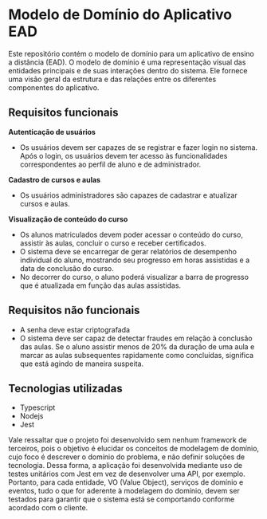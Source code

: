 # Modelo de Domínio do Aplicativo EAD

Este repositório contém o modelo de domínio para um aplicativo de ensino a distância (EAD). O modelo de domínio é uma representação visual das entidades principais e de suas interações dentro do sistema. Ele fornece uma visão geral da estrutura e das relações entre os diferentes componentes do aplicativo.

## Requisitos funcionais

**Autenticação de usuários**

* Os usuários devem ser capazes de se registrar e fazer login no sistema. Após o login, os usuários devem ter acesso às funcionalidades correspondentes ao perfil de aluno e de administrador. 

**Cadastro de cursos e aulas**

* Os usuários administradores são capazes de cadastrar e atualizar cursos e aulas.

**Visualização de conteúdo do curso**

* Os alunos matriculados devem poder acessar o conteúdo do curso, assistir às aulas, concluir o curso e receber certificados. 
* O sistema deve se encarregar de gerar relatórios de desempenho individual do aluno, mostrando seu progresso em horas assistidas e a data de conclusão do curso.
* No decorrer do curso, o aluno poderá visualizar a barra de progresso que é atualizada em função das aulas assistidas. 

## Requisitos não funcionais

* A senha deve estar criptografada
* O sistema deve ser capaz de detectar fraudes em relação à conclusão das aulas. Se o aluno assistir menos de 20% da duração de uma aula e marcar as aulas subsequentes rapidamente como concluídas, significa que está agindo de maneira suspeita. 


## Tecnologias utilizadas

* Typescript
* Nodejs
* Jest

Vale ressaltar que o projeto foi desenvolvido sem nenhum framework de terceiros, pois o objetivo é elucidar os conceitos de modelagem de domínio, cujo foco é descrever o domínio do problema, e não definir soluções de tecnologia. Dessa forma, a aplicação foi desenvolvida mediante uso de testes unitários com Jest em vez de desenvolver uma API, por exemplo. Portanto, para cada entidade, VO (Value Object), serviços de domínio e eventos, tudo o que for aderente à modelagem do domínio, devem ser testados para garantir que o sistema está se comportando conforme acordado com o cliente.









